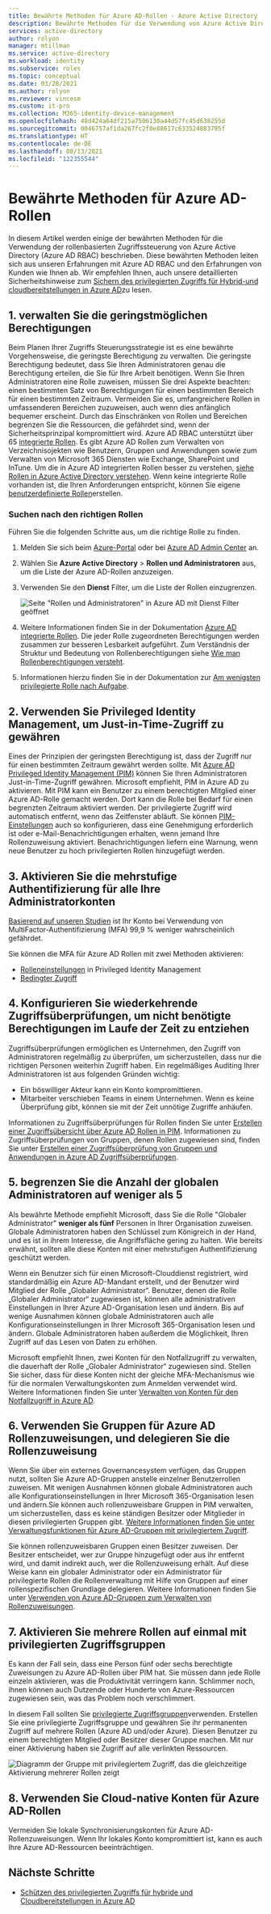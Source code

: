 ```yaml
---
title: Bewährte Methoden für Azure AD-Rollen - Azure Active Directory
description: Bewährte Methoden für die Verwendung von Azure Active Directory-Rollen.
services: active-directory
author: rolyon
manager: mtillman
ms.service: active-directory
ms.workload: identity
ms.subservice: roles
ms.topic: conceptual
ms.date: 03/28/2021
ms.author: rolyon
ms.reviewer: vincesm
ms.custom: it-pro
ms.collection: M365-identity-device-management
ms.openlocfilehash: 48d424a64df215a7506130a44d57fc45d638255d
ms.sourcegitcommit: 0046757af1da267fc2f0e88617c633524883795f
ms.translationtype: HT
ms.contentlocale: de-DE
ms.lasthandoff: 08/13/2021
ms.locfileid: "122355544"
---
```

# <a name="best-practices-for-azure-ad-roles"></a>Bewährte Methoden für Azure AD-Rollen

In diesem Artikel werden einige der bewährten Methoden für die Verwendung der rollenbasierten Zugriffssteuerung von Azure Active Directory (Azure AD RBAC) beschrieben. Diese bewährten Methoden leiten sich aus unseren Erfahrungen mit Azure AD RBAC und den Erfahrungen von Kunden wie Ihnen ab. Wir empfehlen Ihnen, auch unsere detaillierten Sicherheitshinweise zum [Sichern des privilegierten Zugriffs für Hybrid-und cloudbereitstellungen in Azure AD](security-planning.md)zu lesen.

## <a name="1-manage-to-least-privilege"></a>1. verwalten Sie die geringstmöglichen Berechtigungen

Beim Planen Ihrer Zugriffs Steuerungsstrategie ist es eine bewährte Vorgehensweise, die geringste Berechtigung zu verwalten. Die geringste Berechtigung bedeutet, dass Sie Ihren Administratoren genau die Berechtigung erteilen, die Sie für Ihre Arbeit benötigen. Wenn Sie Ihren Administratoren eine Rolle zuweisen, müssen Sie drei Aspekte beachten: einen bestimmten Satz von Berechtigungen für einen bestimmten Bereich für einen bestimmten Zeitraum. Vermeiden Sie es, umfangreichere Rollen in umfassenderen Bereichen zuzuweisen, auch wenn dies anfänglich bequemer erscheint. Durch das Einschränken von Rollen und Bereichen begrenzen Sie die Ressourcen, die gefährdet sind, wenn der Sicherheitsprinzipal kompromittiert wird. Azure AD RBAC unterstützt über 65 [integrierte Rollen](permissions-reference.md). Es gibt Azure AD Rollen zum Verwalten von Verzeichnisojekten wie Benutzern, Gruppen und Anwendungen sowie zum Verwalten von Microsoft 365 Diensten wie Exchange, SharePoint und InTune. Um die in Azure AD integrierten Rollen besser zu verstehen, [siehe Rollen in Azure Active Directory verstehen](concept-understand-roles.md). Wenn keine integrierte Rolle vorhanden ist, die Ihren Anforderungen entspricht, können Sie eigene [benutzerdefinierte Rollen](custom-create.md)erstellen.  
 
### <a name="finding-the-right-roles"></a>Suchen nach den richtigen Rollen

Führen Sie die folgenden Schritte aus, um die richtige Rolle zu finden.

1. Melden Sie sich beim [Azure-Portal](https://portal.azure.com) oder bei [Azure AD Admin Center](https://aad.portal.azure.com) an.

1. Wählen Sie **Azure Active Directory** > **Rollen und Administratoren** aus, um die Liste der Azure AD-Rollen anzuzeigen.

1. Verwenden Sie den **Dienst** Filter, um die Liste der Rollen einzugrenzen.

    ![Seite "Rollen und Administratoren" in Azure AD mit Dienst Filter geöffnet](./media/best-practices/roles-administrators.png)

1. Weitere Informationen finden Sie in der Dokumentation [Azure AD integrierte Rollen](permissions-reference.md). Die jeder Rolle zugeordneten Berechtigungen werden zusammen zur besseren Lesbarkeit aufgeführt. Zum Verständnis der Struktur und Bedeutung von Rollenberechtigungen siehe [Wie man Rollenberechtigungen versteht](permissions-reference.md#how-to-understand-role-permissions).

1. Informationen hierzu finden Sie in der Dokumentation zur [Am wenigsten privilegierte Rolle nach Aufgabe](delegate-by-task.md).

## <a name="2-use-privileged-identity-management-to-grant-just-in-time-access"></a>2. Verwenden Sie Privileged Identity Management, um Just-in-Time-Zugriff zu gewähren

Eines der Prinzipien der geringsten Berechtigung ist, dass der Zugriff nur für einen bestimmten Zeitraum gewährt werden sollte. Mit [Azure AD Privileged Identity Management (PIM)](../privileged-identity-management/pim-configure.md) können Sie Ihren Administratoren Just-in-Time-Zugriff gewähren. Microsoft empfiehlt, PIM in Azure AD zu aktivieren. Mit PIM kann ein Benutzer zu einem berechtigten Mitglied einer Azure AD-Rolle gemacht werden. Dort kann die Rolle bei Bedarf für einen begrenzten Zeitraum aktiviert werden. Der privilegierte Zugriff wird automatisch entfernt, wenn das Zeitfenster abläuft. Sie können [PIM-Einstellungen](../privileged-identity-management/pim-how-to-change-default-settings.md) auch so konfigurieren, dass eine Genehmigung erforderlich ist oder e-Mail-Benachrichtigungen erhalten, wenn jemand Ihre Rollenzuweisung aktiviert. Benachrichtigungen liefern eine Warnung, wenn neue Benutzer zu hoch privilegierten Rollen hinzugefügt werden. 

## <a name="3-turn-on-multi-factor-authentication-for-all-your-administrator-accounts"></a>3. Aktivieren Sie die mehrstufige Authentifizierung für alle Ihre Administratorkonten

[Basierend auf unseren Studien](https://techcommunity.microsoft.com/t5/azure-active-directory-identity/your-pa-word-doesn-t-matter/ba-p/731984) ist Ihr Konto bei Verwendung von MultiFactor-Authentifizierung (MFA) 99,9 % weniger wahrscheinlich gefährdet. 
 
Sie können die MFA für Azure AD Rollen mit zwei Methoden aktivieren:
- [Rolleneinstellungen](../privileged-identity-management/pim-how-to-change-default-settings.md) in Privileged Identity Management
- [Bedingter Zugriff](../conditional-access/howto-conditional-access-policy-admin-mfa.md)

## <a name="4-configure-recurring-access-reviews-to-revoke-unneeded-permissions-over-time"></a>4. Konfigurieren Sie wiederkehrende Zugriffsüberprüfungen, um nicht benötigte Berechtigungen im Laufe der Zeit zu entziehen

Zugriffsüberprüfungen ermöglichen es Unternehmen, den Zugriff von Administratoren regelmäßig zu überprüfen, um sicherzustellen, dass nur die richtigen Personen weiterhin Zugriff haben. Ein regelmäßiges Auditing Ihrer Administratoren ist aus folgenden Gründen wichtig:
- Ein böswilliger Akteur kann ein Konto kompromittieren.
- Mitarbeiter verschieben Teams in einem Unternehmen. Wenn es keine Überprüfung gibt, können sie mit der Zeit unnötige Zugriffe anhäufen.
 
Informationen zu Zugriffsüberprüfungen für Rollen finden Sie unter [Erstellen einer Zugriffsübersicht über Azure AD Rollen in PIM](../privileged-identity-management/pim-how-to-start-security-review.md). Informationen zu Zugriffsüberprüfungen von Gruppen, denen Rollen zugewiesen sind, finden Sie unter [Erstellen einer Zugriffsüberprüfung von Gruppen und Anwendungen in Azure AD Zugriffsüberprüfungen](../governance/create-access-review.md).

## <a name="5-limit-the-number-of-global-administrators-to-less-than-5"></a>5. begrenzen Sie die Anzahl der globalen Administratoren auf weniger als 5

Als bewährte Methode empfiehlt Microsoft, dass Sie die Rolle "Globaler Administrator" **weniger als fünf** Personen in Ihrer Organisation zuweisen. Globale Administratoren haben den Schlüssel zum Königreich in der Hand, und es ist in ihrem Interesse, die Angriffsfläche gering zu halten. Wie bereits erwähnt, sollten alle diese Konten mit einer mehrstufigen Authentifizierung geschützt werden.

Wenn ein Benutzer sich für einen Microsoft-Clouddienst registriert, wird standardmäßig ein Azure AD-Mandant erstellt, und der Benutzer wird Mitglied der Rolle „Globaler Administrator“. Benutzer, denen die Rolle „Globaler Administrator“ zugewiesen ist, können alle administrativen Einstellungen in Ihrer Azure AD-Organisation lesen und ändern. Bis auf wenige Ausnahmen können globale Administratoren auch alle Konfigurationseinstellungen in Ihrer Microsoft 365-Organisation lesen und ändern. Globale Administratoren haben außerdem die Möglichkeit, Ihren Zugriff auf das Lesen von Daten zu erhöhen.

Microsoft empfiehlt Ihnen, zwei Konten für den Notfallzugriff zu verwalten, die dauerhaft der Rolle „Globaler Administrator“ zugewiesen sind. Stellen Sie sicher, dass für diese Konten nicht der gleiche MFA-Mechanismus wie für die normalen Verwaltungskonten zum Anmelden verwendet wird. Weitere Informationen finden Sie unter [Verwalten von Konten für den Notfallzugriff in Azure AD](../roles/security-emergency-access.md). 

## <a name="6-use-groups-for-azure-ad-role-assignments-and-delegate-the-role-assignment"></a>6. Verwenden Sie Gruppen für Azure AD Rollenzuweisungen, und delegieren Sie die Rollenzuweisung

Wenn Sie über ein externes Governancesystem verfügen, das Gruppen nutzt, sollten Sie Azure AD-Gruppen anstelle einzelner Benutzerrollen zuweisen. Mit wenigen Ausnahmen können globale Administratoren auch alle Konfigurationseinstellungen in Ihrer Microsoft 365-Organisation lesen und ändern.Sie können auch rollenzuweisbare Gruppen in PIM verwalten, um sicherzustellen, dass es keine ständigen Besitzer oder Mitglieder in diesen privilegierten Gruppen gibt. [Weitere Informationen finden Sie unter Verwaltungsfunktionen für Azure AD-Gruppen mit privilegiertem Zugriff](../privileged-identity-management/groups-features.md).

Sie können rollenzuweisbaren Gruppen einen Besitzer zuweisen. Der Besitzer entscheidet, wer zur Gruppe hinzugefügt oder aus ihr entfernt wird, und damit indirekt auch, wer die Rollenzuweisung erhält. Auf diese Weise kann ein globaler Administrator oder ein Administrator für privilegierte Rollen die Rollenverwaltung mit Hilfe von Gruppen auf einer rollenspezifischen Grundlage delegieren. Weitere Informationen finden Sie unter [Verwenden von Azure AD-Gruppen zum Verwalten von Rollenzuweisungen](groups-concept.md).

## <a name="7-activate-multiple-roles-at-once-using-privileged-access-groups"></a>7. Aktivieren Sie mehrere Rollen auf einmal mit privilegierten Zugriffsgruppen

Es kann der Fall sein, dass eine Person fünf oder sechs berechtigte Zuweisungen zu Azure AD-Rollen über PIM hat. Sie müssen dann jede Rolle einzeln aktivieren, was die Produktivität verringern kann. Schlimmer noch, ihnen können auch Dutzende oder Hunderte von Azure-Ressourcen zugewiesen sein, was das Problem noch verschlimmert.
 
In diesem Fall sollten Sie [privilegierte Zugriffsgruppen](../privileged-identity-management/groups-features.md)verwenden. Erstellen Sie eine privilegierte Zugriffsgruppe und gewähren Sie ihr permanenten Zugriff auf mehrere Rollen (Azure AD und/oder Azure). Diesen Benutzer zu einem berechtigten Mitglied oder Besitzer dieser Gruppe machen. Mit nur einer Aktivierung haben sie Zugriff auf alle verlinkten Ressourcen.

![Diagramm der Gruppe mit privilegiertem Zugriff, das die gleichzeitige Aktivierung mehrerer Rollen zeigt](./media/best-practices/privileged-access-group.png)

## <a name="8-use-cloud-native-accounts-for-azure-ad-roles"></a>8. Verwenden Sie Cloud-native Konten für Azure AD-Rollen

Vermeiden Sie lokale Synchronisierungskonten für Azure AD-Rollenzuweisungen. Wenn Ihr lokales Konto kompromittiert ist, kann es auch Ihre Azure AD-Ressourcen beeinträchtigen.

## <a name="next-steps"></a>Nächste Schritte

- [Schützen des privilegierten Zugriffs für hybride und Cloudbereitstellungen in Azure AD](security-planning.md)
